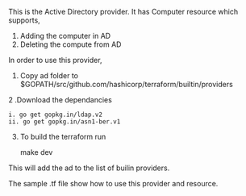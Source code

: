 This is the Active Directory provider. It has Computer resource which supports,
1. Adding the computer in AD
2. Deleting the compute from AD

In order to use this provider,
1. Copy ad folder to $GOPATH/src/github.com/hashicorp/terraform/builtin/providers

2 .Download the dependancies

    i. go get gopkg.in/ldap.v2
    ii. go get gopkg.in/asn1-ber.v1

3. To build the terraform run 

    make dev

This will add the ad to the list of builin providers.

The sample .tf file show how to use this provider and resource.